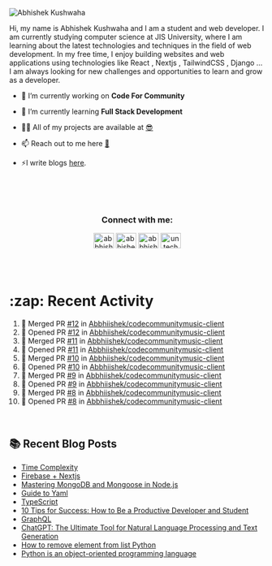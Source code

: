 <!-- <img src="./profileheader.png"> -->

![Abhishek Kushwaha](https://wiidgets.vercel.app/api/banner?title=Abhishek%20Kushwaha&bio=Code%20|%20Community%20|%20Music&twitter=abbhishekstwt)

<!-- <h1 align="center"> <img src="https://c.tenor.com/HO7EBVsu04oAAAAi/pikachu-pokemon.gif" width="50"> I'm Abhishek Kushwaha <img src="https://cdn.discordapp.com/emojis/852778687958482944.gif?v=1" width="50"></h1>
<p align="center">
  <img src="https://readme-typing-svg.herokuapp.com?color=00FFFF&width=380&height=45&lines=UG+at+JIS+UNIVERSITY;GDSC+Lead+22;Discord+Bot+Developer;Full+Stack+Developer;Open-Source+Enthusiast;Nice+To+Meet+You+...;&center=true">
  </p>




 -->
Hi, my name is Abhishek Kushwaha and I am a student and web developer.
I am currently studying computer science at JIS University, where I am learning about the latest technologies and techniques in the field of web development.
In my free time, I enjoy building websites and web applications using technologies like React , Nextjs , TailwindCSS , Django ... I am always looking for new challenges and opportunities to learn and grow as a developer.


- 🔭 I’m currently working on **Code For Community**

- 🌱 I’m currently learning **Full Stack Development**

- 👨‍💻 All of my projects are available at [😎](https://github.com/Abbhiishek)

- 📫 Reach out to me here **[📧](abhishekkushwaha1479@gmail.com)**

- ⚡I write blogs [here](https://dev.to/abbhiishek).

<br>
<br>
<br>

<h3  align="center">Connect with me:</h3>
<p  align="center">
<a href="https://twitter.com/abbhishek_k" target="blank"><img align="center" src="https://raw.githubusercontent.com/rahuldkjain/github-profile-readme-generator/master/src/images/icons/Social/twitter.svg" alt="abbhishek_k" height="30" width="40" /></a>
<a href="https://linkedin.com/in/abhishek-kushwaha-653a74213/" target="blank"><img align="center" src="https://raw.githubusercontent.com/rahuldkjain/github-profile-readme-generator/master/src/images/icons/Social/linked-in-alt.svg" alt="abhishek-kushwaha-653a74213/" height="30" width="40" /></a>
<a href="https://instagram.com/abbhishek_k" target="blank"><img align="center" src="https://raw.githubusercontent.com/rahuldkjain/github-profile-readme-generator/master/src/images/icons/Social/instagram.svg" alt="abbhishek_k" height="30" width="40" /></a>
<a href="https://www.youtube.com/c/UCDV_cwac9byivL5hvpU9mHQ" target="blank"><img align="center" src="https://raw.githubusercontent.com/rahuldkjain/github-profile-readme-generator/master/src/images/icons/Social/youtube.svg" alt="untechnicaltech" height="30" width="40" /></a>

</p>
<br>
<br>
<h1>:zap: Recent Activity</h1>

<!--START_SECTION:activity-->
1. 🎉 Merged PR [#12](https://github.com/Abbhiishek/codecommunitymusic-client/pull/12) in [Abbhiishek/codecommunitymusic-client](https://github.com/Abbhiishek/codecommunitymusic-client)
2. 💪 Opened PR [#12](https://github.com/Abbhiishek/codecommunitymusic-client/pull/12) in [Abbhiishek/codecommunitymusic-client](https://github.com/Abbhiishek/codecommunitymusic-client)
3. 🎉 Merged PR [#11](https://github.com/Abbhiishek/codecommunitymusic-client/pull/11) in [Abbhiishek/codecommunitymusic-client](https://github.com/Abbhiishek/codecommunitymusic-client)
4. 💪 Opened PR [#11](https://github.com/Abbhiishek/codecommunitymusic-client/pull/11) in [Abbhiishek/codecommunitymusic-client](https://github.com/Abbhiishek/codecommunitymusic-client)
5. 🎉 Merged PR [#10](https://github.com/Abbhiishek/codecommunitymusic-client/pull/10) in [Abbhiishek/codecommunitymusic-client](https://github.com/Abbhiishek/codecommunitymusic-client)
6. 💪 Opened PR [#10](https://github.com/Abbhiishek/codecommunitymusic-client/pull/10) in [Abbhiishek/codecommunitymusic-client](https://github.com/Abbhiishek/codecommunitymusic-client)
7. 🎉 Merged PR [#9](https://github.com/Abbhiishek/codecommunitymusic-client/pull/9) in [Abbhiishek/codecommunitymusic-client](https://github.com/Abbhiishek/codecommunitymusic-client)
8. 💪 Opened PR [#9](https://github.com/Abbhiishek/codecommunitymusic-client/pull/9) in [Abbhiishek/codecommunitymusic-client](https://github.com/Abbhiishek/codecommunitymusic-client)
9. 🎉 Merged PR [#8](https://github.com/Abbhiishek/codecommunitymusic-client/pull/8) in [Abbhiishek/codecommunitymusic-client](https://github.com/Abbhiishek/codecommunitymusic-client)
10. 💪 Opened PR [#8](https://github.com/Abbhiishek/codecommunitymusic-client/pull/8) in [Abbhiishek/codecommunitymusic-client](https://github.com/Abbhiishek/codecommunitymusic-client)
<!--END_SECTION:activity-->

<br>

  
## :books: Recent Blog Posts

<!-- BLOG-POST-LIST:START -->
- [Time Complexity](https://dev.to/abbhiishek/time-complexity-41a1)
- [Firebase + Nextjs](https://dev.to/abbhiishek/firebase-nextjs-511a)
- [Mastering MongoDB and Mongoose in Node.js](https://dev.to/abbhiishek/mastering-mongodb-and-mongoose-in-nodejs-1be5)
- [Guide to Yaml](https://dev.to/abbhiishek/guide-to-yaml-339b)
- [TypeScript](https://dev.to/abbhiishek/typescript-3abm)
- [10 Tips for Success: How to Be a Productive Developer and Student](https://dev.to/abbhiishek/10-tips-for-success-how-to-be-a-productive-developer-and-student-440f)
- [GraphQL](https://dev.to/abbhiishek/graphql-2hc2)
- [ChatGPT: The Ultimate Tool for Natural Language Processing and Text Generation](https://dev.to/abbhiishek/chatgpt-the-ultimate-tool-for-natural-language-processing-and-text-generation-40ag)
- [How to remove element from list Python](https://dev.to/abbhiishek/how-to-remove-element-from-list-python-22d6)
- [Python is an object-oriented programming language](https://dev.to/abbhiishek/python-an-object-oriented-programming-language-2ob8)
<!-- BLOG-POST-LIST:END -->
